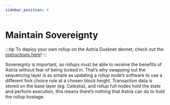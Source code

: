 ```yaml
---
sidebar_position: 4
---
```


# Maintain Sovereignty

:::tip
To deploy your own rollup on the Astria Dusknet devnet, check out the
[instructions here](/docs/running-a-rollup-on-astria-dusknet/overview/)!
:::

Sovereignty is important, so rollups must be able to receive the benefits of
Astria without fear of being locked in. That’s why swapping out the sequencing
layer is as simple as updating a rollup node’s software to use a different fork
choice rule at a chosen block height. Transaction data is stored on the base
layer (eg. Celestia), and rollup full nodes hold the state and perform
execution, this means there’s nothing that Astria can do to hold the rollup
hostage.
